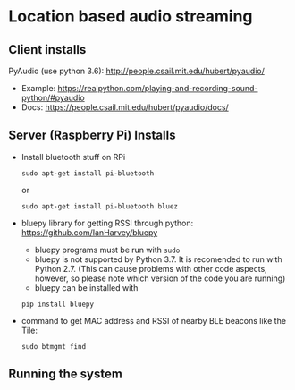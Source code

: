 # Location based audio streaming

## Client installs
PyAudio (use python 3.6): http://people.csail.mit.edu/hubert/pyaudio/
- Example: https://realpython.com/playing-and-recording-sound-python/#pyaudio
- Docs: https://people.csail.mit.edu/hubert/pyaudio/docs/


## Server (Raspberry Pi) Installs
- Install bluetooth stuff on RPi 
  ```
  sudo apt-get install pi-bluetooth 
  ```
  or 
  ```
  sudo apt-get install pi-bluetooth bluez
  ```
- bluepy library for getting RSSI through python: https://github.com/IanHarvey/bluepy
  - bluepy programs must be run with ```sudo```
  - bluepy is not supported by Python 3.7. It is recomended to run with Python 2.7. (This can cause problems with other code aspects, however, so please note which version of the code you are running)
  - bluepy can be installed with   
  ```
  pip install bluepy 
  ```

- command to get MAC address and RSSI of nearby BLE beacons like the Tile:
  ```
  sudo btmgmt find
  ```
  
## Running the system
